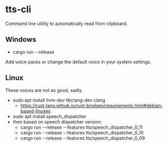 # tts-cli

Command line utility to automatically read from clipboard.

## Windows
- cargo run --release

Add voice packs or change the default voice in your system settings.

## Linux
These voices are not as good, sadly.
- sudo apt install llvm-dev libclang-dev clang
  - https://rust-lang.github.io/rust-bindgen/requirements.html#debian-based-linuxes
- sudo apt install speech_dispatcher
- then based on speech dispatcher version:
  - cargo run --release --features tts/speech_dispatcher_0_11
  - cargo run --release --features tts/speech_dispatcher_0_10
  - cargo run --release --features tts/speech_dispatcher_0_09
